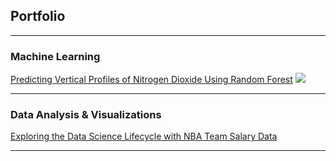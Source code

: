 ## Portfolio

---

### Machine Learning

[Predicting Vertical Profiles of Nitrogen Dioxide Using Random Forest](/sample_page)
![]("/images/average_both_profile.jpeg?raw=true"")

---

### Data Analysis & Visualizations

[Exploring the Data Science Lifecycle with NBA Team Salary Data](/nba_report.html)

---
